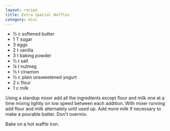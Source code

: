 ```yaml
---
layout: recipe
title: Extra Special Waffles
category: misc
---
```

- ½ c softened butter
- 1 T sugar 
- 3 eggs
- 2 t vanilla
- 3 t baking powder
- ½ t salt
- ¼ t nutmeg
- ½ t cinamon
- ½ c plain unsweetened yogurt
- 2 c flour
- 1 c milk

Using a standup mixer add all the ingredients except flour and milk one at a time mixing lightly on low speed between each addition. With mixer running add flour and milk alternately until used up. Add more milk if necessary to make a pourable batter. Don't overmix. 

Bake on a hot waffle iron.
